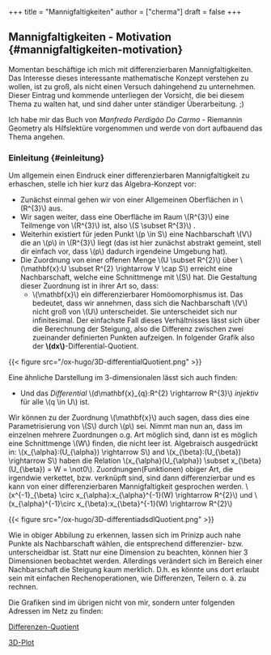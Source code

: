 +++
title = "Mannigfaltigkeiten"
author = ["cherma"]
draft = false
+++

## Mannigfaltigkeiten - Motivation {#mannigfaltigkeiten-motivation}

Momentan beschäftige ich mich mit differenzierbaren Mannigfaltigkeiten. Das Interesse dieses interessante mathematische Konzept verstehen zu wollen, ist zu groß, als nicht einen Versuch dahingehend zu unternehmen. Dieser Eintrag und kommende unterliegen der Vorsicht, die bei diesem Thema zu walten hat, und sind daher unter ständiger Überarbeitung. ;)

Ich habe mir das Buch von _Manfredo Perdigão Do Carmo_ - Riemannin Geometry als Hilfslektüre vorgenommen und werde von dort
aufbauend das Thema angehen.


### Einleitung {#einleitung}

Um allgemein einen Eindruck einer differenzierbaren Mannigfaltigkeit zu erhaschen, stelle ich hier kurz das Algebra-Konzept vor:

-   Zunächst einmal gehen wir von einer Allgemeinen Oberflächen in \\(R^{3}\\) aus.
-   Wir sagen weiter, dass eine Oberfläche im Raum \\(R^{3}\\) eine Teilmenge von \\(R^{3}\\) ist, also \\(S \subset R^{3}\\) .
-   Weiterhin existiert für jeden Punkt \\(p \in S\\) eine Nachbarschaft \\(V\\)
    die an \\(p\\) in \\(R^{3}\\) liegt (das ist hier zunächst abstrakt gemeint, stell dir einfach vor, dass \\(p\\) dadurch irgendeine Umgebung hat).
-   Die Zuordnung von einer offenen Menge \\(U \subset R^{2}\\) über \\(\mathbf{x}:U \subset R^{2} \rightarrow V \cap S\\) erreicht eine Nachbarschaft, welche eine Schnittmenge mit \\(S\\) hat. Die Gestaltung dieser Zuordnung ist in ihrer Art so, dass:
    -   \\(\mathbf{x}\\) ein differenzierbarer Homöomorphismus ist. Das bedeutet, dass wir annehmen, dass sich die Nachbarschaft \\(V\\) nicht groß von \\(U\\) unterscheidet. Sie unterscheidet sich nur infinitesimal. Der einfachste Fall dieses Verhältnisses lässt sich über die Berechnung der Steigung, also die Differenz zwischen zwei zueinander definierten Punkten aufzeigen. In folgender Grafik also der **\\(dx\\)**-Differential-Quotient.

{{< figure src="/ox-hugo/3D-differentialQuotient.png" >}}

Eine ähnliche Darstellung im 3-dimensionalen lässt sich auch finden:

-   Und das _Differential_ \\(d\mathbf{x}\_{q}:R^{2} \rightarrow R^{3}\\) _injektiv_ für alle \\(q \in U\\) ist.

Wir können zu der Zuordnung \\(\mathbf{x}\\) auch sagen, dass dies eine Parametrisierung von \\(S\\) durch \\(p\\) sei. Nimmt man nun an, dass im einzelnen mehrere Zuordnungen o.g. Art möglich sind, dann ist es möglich eine Schnittmenge \\(W\\) finden, die nicht leer ist. Algebraisch ausgedrückt in:
\\(x\_{\alpha}:(U\_{\alpha}) \rightarrow S\\) and \\(x\_{\beta}:(U\_{\beta}) \rightarrow S\\) haben die Relation \\(x\_{\alpha}(U\_{\alpha}) \subset x\_{\beta}(U\_{\beta}) = W = \not0\\).
Zuordnungen(Funktionen) obiger Art, die irgendwie verkettet, bzw. verknüpft sind, sind dann differenzierbar und es kann von einer differenzierbaren Mannigfaltigkeit gesprochen werden.
\\(x^{-1}\_{\beta} \circ x\_{\alpha}:x\_{\alpha}^{-1}(W) \rightarrow R^{2}\\) und \\(x\_{\alpha}^{-1}\circ x\_{\beta}:x\_{\beta}^{-1}(W) \rightarrow R^{2}\\)

{{< figure src="/ox-hugo/3D-differentiadsdlQuotient.png" >}}

Wie in obiger Abbilung zu erkennen, lassen sich im Prinizp auch nahe Punkte als Nachbarschaft wählen, die entsprechend differenzier- bzw. unterscheidbar ist. Statt nur eine Dimension zu beachten, können hier 3 Dimensionen beobachtet werden. Allerdings verändert sich im Bereich einer Nachbarschaft die Steigung kaum merklich. D.h. es könnte uns dort erlaubt sein mit einfachen Rechenoperationen, wie Differenzen, Teilern o. ä. zu rechnen.

Die Grafiken sind im übrigen nicht von mir, sondern unter folgenden Adressen im Netz zu finden:

[Differenzen-Quotient](https://texample.net/tikz/examples/linear-regression/)

[3D-Plot](https://tex.stackexchange.com/questions/388996/a-useful-illustration-for-differential-geometry)
